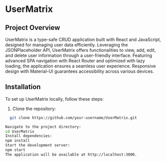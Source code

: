 # UserMatrix
## Project Overview
UserMatrix is a type-safe CRUD application built with React and JavaScript, designed for managing user data efficiently. Leveraging the JSONPlaceholder API, UserMatrix offers functionalities to view, add, edit, and delete user information through a user-friendly interface. Featuring advanced SPA navigation with React Router and optimized with lazy loading, the application ensures a seamless user experience. Responsive design with Material-UI guarantees accessibility across various devices.
## Installation
To set up UserMatrix locally, follow these steps:
1. Clone the repository:
 ```bash
   git clone https://github.com/your-username/UserMatrix.git

Navigate to the project directory:
cd UserMatrix
Install dependencies:
npm install
Start the development server:
npm start
The application will be available at http://localhost:3000.
